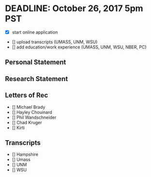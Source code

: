 # DEADLINE: October 26, 2017 5pm PST

* [X] start online application 
* [] upload transcripts (UMASS, UNM, WSU)
* [] add education/work experience (UMASS, UNM, WSU, NBER, PC)

## Personal Statement

## Research Statement

## Letters of Rec
* [] Michael Brady
* [] Hayley Chouinard
* [] Phil Wandschneider
* [] Chad Kruger
* [] Kirti 

## Transcripts
* [] Hampshire
* [] Umass
* [] UNM
* [] WSU
